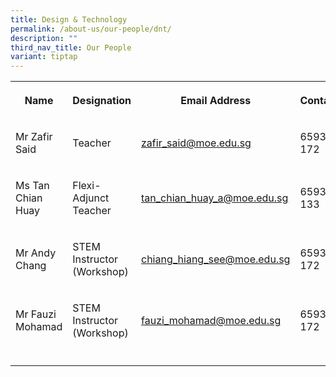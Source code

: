 ```yaml
---
title: Design & Technology
permalink: /about-us/our-people/dnt/
description: ""
third_nav_title: Our People
variant: tiptap
---
```

<table style="minWidth: 100px">
<colgroup>
<col>
<col>
<col>
<col>
</colgroup>
<tbody>
<tr>
<th rowspan="1" colspan="1">
<p>Name</p>
</th>
<th rowspan="1" colspan="1">
<p>Designation</p>
</th>
<th rowspan="1" colspan="1">
<p>Email Address</p>
</th>
<th rowspan="1" colspan="1">
<p>Contact</p>
</th>
</tr>
<tr>
<td rowspan="1" colspan="1">
<p>Mr Zafir Said</p>
</td>
<td rowspan="1" colspan="1">
<p>Teacher</p>
</td>
<td rowspan="1" colspan="1">
<p><a href="mailto:zafir_said@moe.edu.sg" rel="noopener noreferrer nofollow" target="_blank">zafir_said@moe.edu.sg</a>
</p>
</td>
<td rowspan="1" colspan="1">
<p>65938-172</p>
</td>
</tr>
<tr>
<td rowspan="1" colspan="1">
<p>Ms Tan Chian Huay</p>
</td>
<td rowspan="1" colspan="1">
<p>Flexi-Adjunct Teacher</p>
</td>
<td rowspan="1" colspan="1">
<p><a href="mailto:tan_chian_huay_a@moe.edu.sg" rel="noopener noreferrer nofollow" target="_blank">tan_chian_huay_a@moe.edu.sg</a>
</p>
</td>
<td rowspan="1" colspan="1">
<p>65938-133</p>
</td>
</tr>
<tr>
<td rowspan="1" colspan="1">
<p>Mr Andy Chang</p>
</td>
<td rowspan="1" colspan="1">
<p>STEM Instructor (Workshop)</p>
</td>
<td rowspan="1" colspan="1">
<p><a href="mailto:chiang_hiang_see@moe.edu.sg" rel="noopener noreferrer nofollow" target="_blank">chiang_hiang_see@moe.edu.sg</a>
</p>
</td>
<td rowspan="1" colspan="1">
<p>65938-172</p>
</td>
</tr>
<tr>
<td rowspan="1" colspan="1">
<p>Mr Fauzi Mohamad</p>
</td>
<td rowspan="1" colspan="1">
<p>STEM Instructor (Workshop)</p>
</td>
<td rowspan="1" colspan="1">
<p><a href="mailto:fauzi_mohamad@moe.edu.sg" rel="noopener noreferrer nofollow" target="_blank">fauzi_mohamad@moe.edu.sg</a>
</p>
</td>
<td rowspan="1" colspan="1">
<p>65938-172</p>
</td>
</tr>
<tr>
<td rowspan="1" colspan="1">
<p></p>
</td>
<td rowspan="1" colspan="1">
<p></p>
</td>
<td rowspan="1" colspan="1">
<p></p>
</td>
<td rowspan="1" colspan="1">
<p></p>
</td>
</tr>
</tbody>
</table>
<p></p>